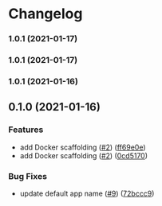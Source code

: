 # Changelog
### 1.0.1 (2021-01-17)

### 1.0.1 (2021-01-17)

### 1.0.1 (2021-01-16)

## 0.1.0 (2021-01-16)


### Features

* add Docker scaffolding ([#2](https://github.com/DefrostedTuna/php-workflow-demo/issues/2)) ([ff69e0e](https://github.com/DefrostedTuna/php-workflow-demo/commit/ff69e0e83ccef8cc341192e28b9389318fb4fc08))
* add Docker scaffolding ([#2](https://github.com/DefrostedTuna/php-workflow-demo/issues/2)) ([0cd5170](https://github.com/DefrostedTuna/php-workflow-demo/commit/0cd517071fb5657671eab83b0795a67a3263b480))


### Bug Fixes

* update default app name ([#9](https://github.com/DefrostedTuna/php-workflow-demo/issues/9)) ([72bccc9](https://github.com/DefrostedTuna/php-workflow-demo/commit/72bccc927a597cebaf17ff4bb62b979067ed4f35))
